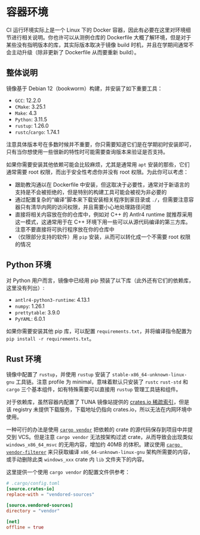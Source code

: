 # 容器环境

CI 运行环境实际上是一个 Linux 下的 Docker 容器，因此有必要在这里对环境细节进行相关说明。你也许可以从测例仓库的 Dockerfile 大概了解环境，但是对于某些没有指明版本的库，其实际版本取决于镜像 build 时机，并且在学期间通常不会主动升级（除非更新了 Dockerfile 从而要重新 build）。

## 整体说明

镜像基于 Debian 12（bookworm）构建，并安装了如下重要工具：

- `GCC`: 12.2.0
- `CMake`: 3.25.1
- `Make`: 4.3
- `Python`: 3.11.5
- `rustup`: 1.26.0
- `rustc`/`cargo`: 1.74.1

注意具体版本号在多数时候并不重要，你只需要知道它们是在学期初时安装即可，只有当你想使用一些很新的特性时可能需要查询版本来验证是否支持。

如果你需要安装其他依赖可能会比较麻烦，尤其是通常用 `apt` 安装的那些，它们通常需要 root 权限，而出于安全性考虑你并没有 root 权限。为此你可以考虑：

- 跟助教沟通以在 Dockerfile 中安装，但这取决于必要性，通常对于新语言的支持是不会被拒绝的，但是特别的构建工具可能会被视为非必要的
- 通过配置复杂的“编译”脚本来下载安装相关程序到家目录或 `./`，但需要注意容器只有清华内网的访问权限，并且需要小心地处理路径问题
- 直接将相关内容放在你的仓库中，例如对 C++ 的 Antlr4 runtime 就推荐采用这一模式，这通常用于在 C++ 环境下用一些可以从源代码编译的第三方库。注意不要直接将可执行程序放在你的仓库中
- （仅限部分支持的软件）用 `pip` 安装，从而可以转化成一个不需要 root 权限的情况

## Python 环境

对 Python 用户而言，镜像中已经用 pip 预装了以下库（此外还有它们的依赖库，这里没有列出）:

- `antlr4-python3-runtime`: 4.13.1
- `numpy`: 1.26.1
- `prettytable`: 3.9.0
- `PyYAML`: 6.0.1

如果你需要安装其他 pip 库，可以配置 `requirements.txt`，并将编译指令配置为 `pip install -r requirements.txt`。

## Rust 环境

镜像中配置了 `rustup`，并使用 `rustup` 安装了 `stable-x86_64-unknown-linux-gnu` 工具链。注意 profile 为 minimal，意味着默认只安装了 `rustc` `rust-std` 和 `cargo` 三个基本组件，如有特殊需要可以直接用 `rustup` 管理工具链和组件。

对于依赖库，虽然容器内配置了 TUNA 镜像站提供的 [crates.io 稀疏索引](https://mirrors.tuna.tsinghua.edu.cn/help/crates.io-index/)，但是该 registry 未提供下载服务，下载地址仍指向 crates.io，所以无法在内网环境中使用。

一种可行的办法是使用 [`cargo vendor`](https://doc.rust-lang.org/cargo/commands/cargo-vendor.html) 把依赖的 crate 的源代码保存到项目中并提交到 VCS。但是注意 `cargo vendor` 无法按架构过滤 crate，从而导致会出现类似 `windows_x86_64_msvc` 的无用内容，增加约 40MB 的体积。建议使用 [`cargo vendor-filterer`](https://github.com/coreos/cargo-vendor-filterer) 来只获取编译 `x86_64-unknown-linux-gnu` 架构所需要的内容，或手动删除此类 `windows_xxx` crate 内 `lib` 文件夹下的内容。

这里提供一个使用 `cargo vendor` 的配置文件供参考：

```toml
# .cargo/config.toml
[source.crates-io]
replace-with = "vendored-sources"

[source.vendored-sources]
directory = "vendor"

[net]
offline = true
```
